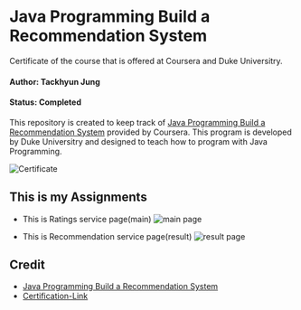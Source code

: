 # Java Programming Build a Recommendation System

Certificate of the course that is offered at Coursera and Duke Universitry.

#### Author: Tackhyun Jung

#### Status: Completed

This repository is created to keep track of [Java Programming Build a Recommendation System](https://www.coursera.org/learn/java-programming-recommender) provided by Coursera.
This program is developed by Duke Universitry and designed to teach how to program with Java Programming.

![Certificate](https://user-images.githubusercontent.com/41291493/110229604-1582c380-7f4e-11eb-82ba-eb30faf074e4.png)

## This is my Assignments
* This is Ratings service page(main)
![main page](https://user-images.githubusercontent.com/41291493/110205853-c7be7a80-7ebd-11eb-99ec-7111fb2b7a3b.png)

* This is Recommendation service page(result)
![result page](https://user-images.githubusercontent.com/41291493/110205855-c8efa780-7ebd-11eb-95f2-836397a56f18.png)

## Credit
* [Java Programming Build a Recommendation System](https://www.coursera.org/learn/java-programming-recommender)
* [Certification-Link](https://www.coursera.org/account/accomplishments/verify/3MLXG9J7L65W)
